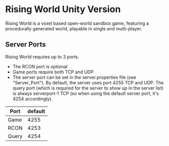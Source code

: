 # Rising World Unity Version

Rising World is a voxel based open-world sandbox game, featuring a procedurally generated world, playable in single and multi-player.

## Server Ports

Rising World requires up to 3 ports.

* The RCON port is optional
* Game ports require both TCP and UDP
* The server port can be set in the server.properties file (see "Server_Port"). By default, the server uses port 4255 TCP and UDP. The query port (which is required for the server to show up in the server list) is always serverport-1 TCP (so when using the default server port, it's 4254 accordingly).


| Port    | default       |
|---------|---------------|
| Game    |  4255         |
| RCON    |  4253         |
| Query   |  4254         |
